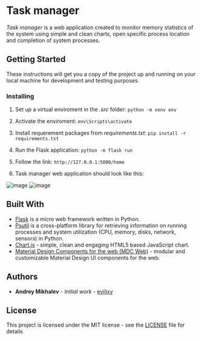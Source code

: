 # Task manager
*Task manager* is a web application created to monitor memory statistics of the system using simple and clean charts, open specific process location and completion of system processes.

## Getting Started

These instructions will get you a copy of the project up and running on your local machine for development and testing purposes.

### Installing

1. Set up a virtual enviroment in the *.src* folder: `python -m venv env`

2. Activate the enviroment: `env\Scripts\activate`

3. Install requerement packages from *requirements.txt*: `pip install -r requirements.txt`

4. Run the Flask application: `python -m flask run`

5. Follow the link: `http://127.0.0.1:5000/home`

6. Task manager web application should look like this:

![image](https://user-images.githubusercontent.com/43108741/69247694-dba47700-0bbb-11ea-9fc1-23bf464cee87.png)
![image](https://user-images.githubusercontent.com/43108741/69247775-0d1d4280-0bbc-11ea-8113-32f172128381.png)

## Built With

* [Flask](http://flask.palletsprojects.com/en/1.1.x/) is a micro web framework written in Python.
* [Psutil](https://psutil.readthedocs.io/en/latest/) is a cross-platform library for retrieving information on running processes and system utilization (CPU, memory, disks, network, sensors) in Python.
* [Chart.js](https://www.chartjs.org/docs/latest/) - simple, clean and engaging HTML5 based JavaScript chart.
* [Material Design Components for the web (MDC Web)](https://material.io/develop/web/) - modular and customizable Material Design UI components for the web.

## Authors

* **Andrey Mikhalev** - *Initial work* - [evilixy](https://github.com/evilixy)

## License

This project is licensed under the MIT license - see the [LICENSE](LICENSE) file for details

